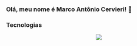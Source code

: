 ### Olá, meu nome é Marco Antônio Cervieri! 🫡

### Tecnologias

<p align="center">
  <a href="https://skillicons.dev">
    <img src="https://skillicons.dev/icons?i=git,java,spring,postgres,mysql,mongodb,hibernate,postman,javascript,react,css,html" />
  </a>
</p>
